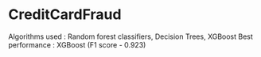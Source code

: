 # CreditCardFraud

Algorithms used : Random forest classifiers, Decision Trees, XGBoost
Best performance : XGBoost (F1 score - 0.923)

